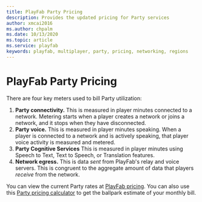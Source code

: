 ```yaml
---
title: PlayFab Party Pricing
description: Provides the updated pricing for Party services
author: xmcai2016
ms.author: chpalm
ms.date: 10/13/2020
ms.topic: article
ms.service: playfab
keywords: playfab, multiplayer, party, pricing, networking, regions
---
```

# PlayFab Party Pricing

There are four key meters used to bill Party utilization:

1. **Party connectivity.** This is measured in player minutes connected to a network. Metering starts when a player creates a network or joins a network, and it stops when they have disconnected.
2. **Party voice.** This is measured in player minutes speaking. When a player is connected to a network and is actively speaking, that player voice activity is measured and metered.
3. **Party Cognitive Services** This is measured in player minutes using Speech to Text, Text to Speech, or Translation features.
4. **Network egress.** This is data *sent* from PlayFab's relay and voice servers. This is congruent to the aggregate amount of data that players *receive* from the network.

You can view the current Party rates at [PlayFab pricing](https://playfab.com/pricing). You can also use this [Party pricing calculator](https://playfab.com/party-calculator/) to get the ballpark estimate of your monthly bill.
